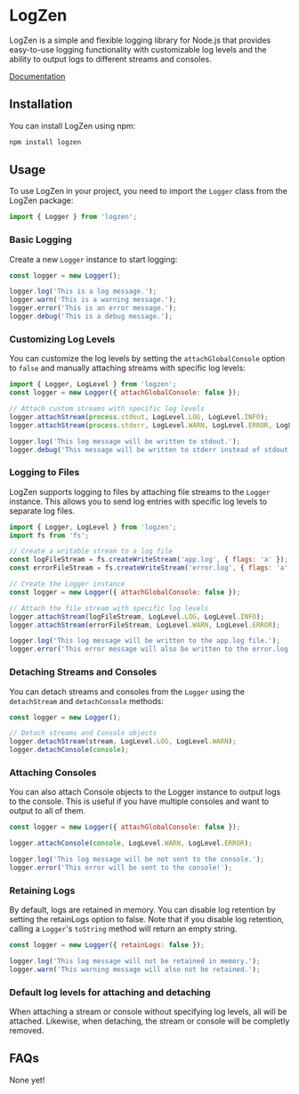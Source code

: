 # LogZen

LogZen is a simple and flexible logging library for Node.js that provides easy-to-use logging functionality with customizable log levels and the ability to output logs to different streams and consoles.

[Documentation](https://logzen.drvortex.dev)

## Installation

You can install LogZen using npm:

```bash
npm install logzen
```

## Usage
To use LogZen in your project, you need to import the `Logger` class from the LogZen package:

```javascript
import { Logger } from 'logzen';
```

### Basic Logging
Create a new `Logger` instance to start logging:

```javascript
const logger = new Logger();

logger.log('This is a log message.');
logger.warn('This is a warning message.');
logger.error('This is an error message.');
logger.debug('This is a debug message.');
```

### Customizing Log Levels
You can customize the log levels by setting the `attachGlobalConsole` option to `false` and manually attaching streams with specific log levels:

```javascript
import { Logger, LogLevel } from 'logzen';
const logger = new Logger({ attachGlobalConsole: false });

// Attach custom streams with specific log levels
logger.attachStream(process.stdout, LogLevel.LOG, LogLevel.INFO);
logger.attachStream(process.stderr, LogLevel.WARN, LogLevel.ERROR, LogLevel.DEBUG);

logger.log('This log message will be written to stdout.');
logger.debug('This message will be written to stderr instead of stdout!');
```

### Logging to Files

LogZen supports logging to files by attaching file streams to the `Logger` instance. This allows you to send log entries with specific log levels to separate log files.

```javascript
import { Logger, LogLevel } from 'logzen';
import fs from 'fs';

// Create a writable stream to a log file
const logFileStream = fs.createWriteStream('app.log', { flags: 'a' });
const errorFileStream = fs.createWriteStream('error.log', { flags: 'a' });

// Create the Logger instance
const logger = new Logger({ attachGlobalConsole: false });

// Attach the file stream with specific log levels
logger.attachStream(logFileStream, LogLevel.LOG, LogLevel.INFO);
logger.attachStream(errorFileStream, LogLevel.WARN, LogLevel.ERROR);

logger.log('This log message will be written to the app.log file.');
logger.error('This error message will also be written to the error.log file.');
```

### Detaching Streams and Consoles
You can detach streams and consoles from the `Logger` using the `detachStream` and `detachConsole` methods:

```javascript
const logger = new Logger();

// Detach streams and Console objects
logger.detachStream(stream, LogLevel.LOG, LogLevel.WARN);
logger.detachConsole(console);
```

### Attaching Consoles
You can also attach Console objects to the Logger instance to output logs to the console. This is useful if you have multiple consoles and want to output to all of them.

```javascript
const logger = new Logger({ attachGlobalConsole: false });

logger.attachConsole(console, LogLevel.WARN, LogLevel.ERROR);

logger.log('This log message will be not sent to the console.');
logger.error('This error will be sent to the console!');
```

### Retaining Logs
By default, logs are retained in memory. You can disable log retention by setting the retainLogs option to false. Note that if you disable log retention, calling a `Logger`'s `toString` method will return an empty string.

```javascript
const logger = new Logger({ retainLogs: false });

logger.log('This log message will not be retained in memory.');
logger.warn('This warning message will also not be retained.');
```

### Default log levels for attaching and detaching

When attaching a stream or console without specifying log levels, all will be attached. Likewise, when detaching, the stream or console will be completly removed.

## FAQs

None yet!